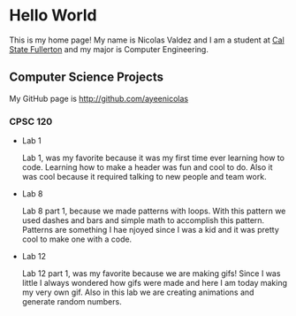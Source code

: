 # Hello World

This is my home page! My name is Nicolas Valdez and I am a student at [Cal State Fullerton](http://www.fullerton.edu/) and my major is Computer Engineering.

## Computer Science Projects

My GitHub page is http://github.com/ayeenicolas

### CPSC 120

* Lab 1

    Lab 1, was my favorite because it was my first time ever learning how to code. Learning how to make a header was fun and cool to do. Also it was cool because it required talking to new people and team work. 

* Lab 8

    Lab 8 part 1, because we made patterns with loops. With this pattern we used dashes and bars and simple math to accomplish this pattern. Patterns are something I hae njoyed since I was a kid and it was pretty cool to make one with a code. 

* Lab 12 

    Lab 12 part 1, was my favorite because we are making gifs! Since I was little I always wondered how gifs were made and here I am today making my very own gif. Also in this lab we are creating animations and generate random numbers. 